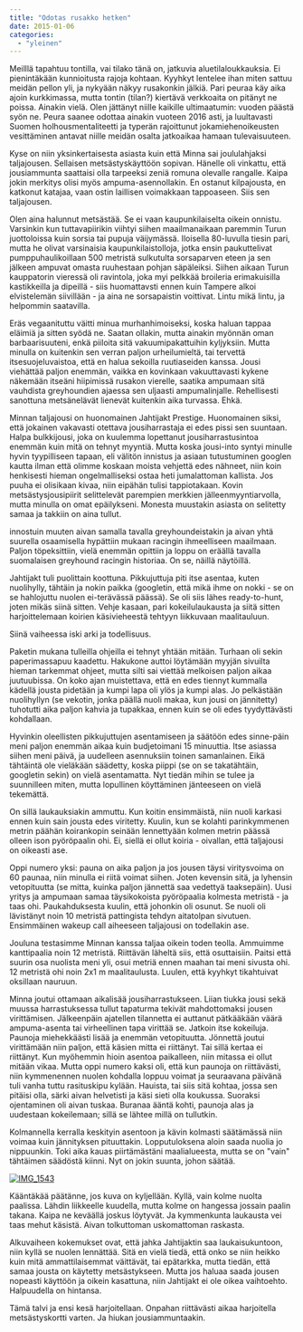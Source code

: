 ```yaml
---
title: "Odotas rusakko hetken"
date: 2015-01-06
categories: 
  - "yleinen"
---
```


Meilllä tapahtuu tontilla, vai tilako tänä on, jatkuvia aluetilaloukkauksia. Ei pienintäkään kunnioitusta rajoja kohtaan. Kyyhkyt lentelee ihan miten sattuu meidän pellon yli, ja nykyään näkyy rusakonkin jälkiä. Pari peuraa käy aika ajoin kurkkimassa, mutta tontin (tilan?) kiertävä verkkoaita on pitänyt ne poissa. Ainakin vielä. Olen jättänyt niille kaikille ultimaatumin: vuoden päästä syön ne. Peura saanee odottaa ainakin vuoteen 2016 asti, ja luultavasti Suomen holhousmentaliteetti ja typerän rajoittunut jokamiehenoikeusten vesittäminen antavat niille meidän osalta jatkoaikaa hamaan tulevaisuuteen.

Kyse on niin yksinkertaisesta asiasta kuin että Minna sai joululahjaksi taljajousen. Sellaisen metsästyskäyttöön sopivan. Hänelle oli vinkattu, että jousiammunta saattaisi olla tarpeeksi zeniä romuna olevalle rangalle. Kaipa jokin merkitys olisi myös ampuma-asennollakin. En ostanut kilpajousta, en katkonut katajaa, vaan ostin laillisen voimakkaan tappoaseen. Siis sen taljajousen.

Olen aina halunnut metsästää. Se ei vaan kaupunkilaiselta oikein onnistu. Varsinkin kun tuttavapiirikin viihtyi siihen maailmanaikaan paremmin Turun juottoloissa kuin sorsia tai pupuja väijymässä. Iloisella 80-luvulla tiesin pari, mutta he olivat varsinaisia kaupunkilaistolloja, jotka ensin paukuttelivat pumppuhaulikoillaan 500 metristä sulkutulta sorsaparven eteen ja sen jälkeen ampuvat omasta ruuhestaan pohjan säpäleiksi. Siihen aikaan Turun kauppatorin vieressä oli ravintola, joka myi pelkkää broileria erimakuisilla kastikkeilla ja dipeillä - siis huomattavsti ennen kuin Tampere alkoi elvistelemän siivillään - ja aina ne sorsapaistin voittivat. Lintu mikä lintu, ja helpommin saatavilla.

Eräs vegaanituttu väitti minua murhanhimoiseksi, koska haluan tappaa eläimiä ja sitten syödä ne. Saatan ollakin, mutta ainakin myönnän oman barbaarisuuteni, enkä piiloita sitä vakuumipakattuihin kyljyksiin. Mutta minulla on kuitenkin sen verran paljon urheilumieltä, tai tervettä itsesuojeluvaistoa, että en halua sekoilla ruutiaseiden kanssa. Jousi viehättää paljon enemmän, vaikka en kovinkaan vakuuttavasti kykene näkemään itseäni hiipimissä rusakon vierelle, saatika ampumaan sitä vauhdista greyhoundien ajaessa sen uljaasti ampumalinjalle. Rehellisesti sanottuna metsänelävät lienevät kuitenkin aika turvassa. Ehkä.

Minnan taljajousi on huonomainen Jahtijakt Prestige. Huonomainen siksi, että jokainen vakavasti otettava jousiharrastaja ei edes pissi sen suuntaan. Halpa bulkkijousi, joka on kuulemma lopettanut jousiharrastusintoa enemmän kuin mitä on tehnyt myyntiä. Mutta koska jousi-into syntyi minulle hyvin tyypilliseen tapaan, eli välitön innistus ja asiaan tutustuminen googlen kautta ilman että olimme koskaan moista vehjettä edes nähneet, niin koin henkisesti hieman ongelmalliseksi ostaa heti jumalattoman kallista. Jos puuha ei olisikaan kivaa, niin eipähän tulisi tappiotakaan. Kovin metsästysjousipiirit selittelevät parempien merkkien jälleenmyyntiarvolla, mutta minulla on omat epäilykseni. Monesta muustakin asiasta on selitetty samaa ja takkiin on aina tullut.

innostuin muuten aivan samalla tavalla greyhoundeistakin ja aivan yhtä suurella osaamisella hypättiin mukaan racingin ihmeelliseen maailmaan. Paljon töpeksittiin, vielä enemmän opittiin ja loppu on eräällä tavalla suomalaisen greyhound racingin historiaa. On se, näillä näytöillä.

Jahtijakt tuli puolittain koottuna. Pikkujuttuja piti itse asentaa, kuten nuolihylly, tähtäin ja nokin paikka (googletin, että mikä ihme on nokki - se on se hahlojuttu nuolen ei-terävässä päässä). Se oli siis lähes ready-to-hunt, joten mikäs siinä sitten. Vehje kasaan, pari kokeilulaukausta ja siitä sitten harjoittelemaan koirien käsivieheestä tehtyyn liikkuvaan maalitauluun.

Siinä vaiheessa iski arki ja todellisuus.

Paketin mukana tulleilla ohjeilla ei tehnyt yhtään mitään. Turhaan oli sekin paperimassapuu kaadettu. Hakukone auttoi löytämään myyjän sivuilta hieman tarkemmat ohjeet, mutta silti sai viettää melkoisen paljon aikaa juutuubissa. On koko ajan muistettava, että en edes tiennyt kummalla kädellä jousta pidetään ja kumpi lapa oli ylös ja kumpi alas. Jo pelkästään nuolihyllyn (se vekotin, jonka päällä nuoli makaa, kun jousi on jännitetty) tuhotutti aika paljon kahvia ja tupakkaa, ennen kuin se oli edes tyydyttävästi kohdallaan.

Hyvinkin oleellisten pikkujuttujen asentamiseen ja säätöön edes sinne-päin meni paljon enemmän aikaa kuin budjetoimani 15 minuuttia. Itse asiassa siihen meni päivä, ja uudelleen asennuksiin toinen samanlainen. Eikä tähtäintä ole vieläkään säädetty, koska piippi (se on se takatähtäin, googletin sekin) on vielä asentamatta. Nyt tiedän mihin se tulee ja suunnilleen miten, mutta lopullinen köyttäminen jänteeseen on vielä tekemättä.

On sillä laukauksiakin ammuttu. Kun koitin ensimmäistä, niin nuoli karkasi ennen kuin sain jousta edes viritetty. Kuulin, kun se kolahti parinkymmenen metrin päähän koirankopin seinään lennettyään kolmen metrin päässä olleen ison pyöröpaalin ohi. Ei, siellä ei ollut koiria - oivallan, että taljajousi on oikeasti ase.

Oppi numero yksi: pauna on aika paljon ja jos jousen täysi viritysvoima on 60 paunaa, niin minulla ei riitä voimat siihen. Joten kevensin sitä, ja lyhensin vetopituutta (se mitta, kuinka paljon jännettä saa vedettyä taaksepäin). Uusi yritys ja ampumaan samaa täysikokoista pyöröpaalia kolmesta metristä - ja taas ohi. Paukahduksesta kuulin, että johonkin oli osunut. Se nuoli oli lävistänyt noin 10 metristä pattingista tehdyn aitatolpan sivutuen. Ensimmäinen wakeup call aiheeseen taljajousi on todellakin ase.

Jouluna testasimme Minnan kanssa taljaa oikein toden teolla. Ammuimme kanttipaalia noin 12 metristä. Riittävän läheltä siis, että osuttaisiin. Paitsi että suurin osa nuolista meni yli, osui metriä ennen maahan tai meni sivusta ohi. 12 metristä ohi noin 2x1 m maalitaulusta. Luulen, että kyyhkyt tikahtuivat oksillaan nauruun.

Minna joutui ottamaan aikalisää jousiharrastukseen. Liian tiukka jousi sekä muussa harrastuksessa tullut tapaturma tekivät mahdottomaksi jousen virittämisen. Jälkeenpäin ajatellen tilannetta ei auttanut pätkääkään väärä ampuma-asenta tai virheellinen tapa virittää se. Jatkoin itse kokeiluja. Paunoja miehekkäästi lisää ja enemmän vetopituutta. Jönnettä joutui virittämään niin paljon, että käsien mitta ei riittänyt. Tai sillä kertaa ei riittänyt. Kun myöhemmin hioin asentoa paikalleen, niin mitassa ei ollut mitään vikaa. Mutta oppi numero kaksi oli, että kun paunoja on riittävästi, niin kymmenennen nuolen kohdalla loppuu voimat ja seuraavana päivänä tuli vanha tuttu rasituskipu kylään. Hauista, tai siis sitä kohtaa, jossa sen pitäisi olla, särki aivan helvetisti ja käsi sieti olla koukussa. Suoraksi ojentaminen oli aivan tuskaa. Buranaa ääntä kohti, paunoja alas ja uudestaan kokeilemaan; sillä se lähtee millä on tullutkin.

Kolmannella kerralla keskityin asentoon ja kävin kolmasti säätämässä niin voimaa kuin jännityksen pituuttakin. Lopputuloksena aloin saada nuolia jo nippuunkin. Toki aika kauas piirtämästäni maalialueesta, mutta se on "vain" tähtäimen säädöstä kiinni. Nyt on jokin suunta, johon säätää.

[![IMG_1543](images/IMG_1543-1024x765.jpg)](http://www.katiska.eu/catch-22/wp-content/uploads/2015/01/IMG_1543.jpg)

Kääntäkää päätänne, jos kuva on kyljellään. Kyllä, vain kolme nuolta paalissa. Lähdin liikkeelle kuudella, mutta kolme on hangessa jossain paalin takana. Kaipa ne keväällä joskus löytyvät. Ja kymmenkunta laukausta vei taas mehut käsistä. Aivan tolkuttoman uskomattoman raskasta.

Alkuvaiheen kokemukset ovat, että jahka Jahtijaktin saa laukaisukuntoon, niin kyllä se nuolen lennättää. Sitä en vielä tiedä, että onko se niin heikko kuin mitä ammattilaisemmat väittävät, tai epätarkka, mutta tiedän, että samaa jousta on käytetty metsästykseen. Mutta jos haluaa saada jousen nopeasti käyttöön ja oikein kasattuna, niin Jahtijakt ei ole oikea vaihtoehto. Halpuudella on hintansa.

Tämä talvi ja ensi kesä harjoitellaan. Onpahan riittävästi aikaa harjoitella metsästyskortti varten. Ja hiukan jousiammuntaakin.
